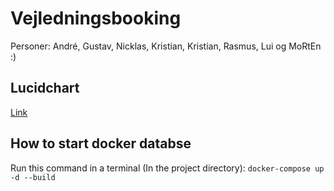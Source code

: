 # Vejledningsbooking

Personer: André, Gustav, Nicklas, Kristian, Kristian, Rasmus, Lui og MoRtEn :)

## Lucidchart
[Link](https://lucid.app/lucidchart/invitations/accept/inv_8253e560-569f-423d-9a85-b8ff061d28ed?viewport_loc=498%2C242%2C1707%2C779%2Ca7h_gqcetVhl)

## How to start docker databse
Run this command in a terminal (In the project directory): `docker-compose up -d --build`